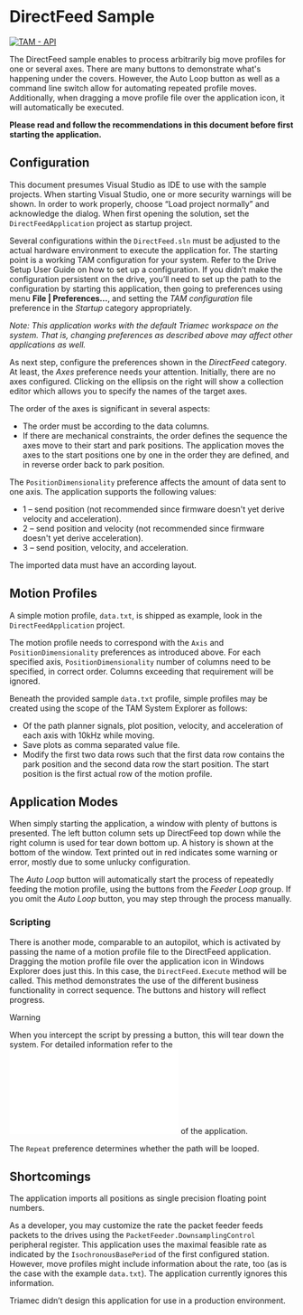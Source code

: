 # DirectFeed Sample

[![TAM - API](https://img.shields.io/static/v1?label=TAM&message=API&color=b51839)](https://www.triamec.com/en/tam-api.html)

The DirectFeed sample enables to process arbitrarily big move profiles for one or several axes.
There are many buttons to demonstrate what's happening under the covers. However, the Auto Loop
button as well as a command line switch allow for automating repeated profile moves.
Additionally, when dragging a move profile file over the application icon, it will automatically be executed.

**Please read and follow the recommendations in this document before first starting the application.**

## Configuration
This document presumes Visual Studio as IDE to use with the sample projects. When starting Visual
Studio, one or more security warnings will be shown. In order to work properly, choose “Load project
normally” and acknowledge the dialog.
When first opening the solution, set the `DirectFeedApplication` project as startup project.

Several configurations within the `DirectFeed.sln` must be adjusted to the actual hardware environment to execute the application for.
The starting point is a working TAM configuration for your system. Refer to the Drive Setup User Guide
on how to set up a configuration.
If you didn’t make the configuration persistent on the drive, you’ll need to set up the path to the configuration by starting this application, then going to preferences using menu **File | Preferences…**, and
setting the *TAM configuration* file preference in the *Startup* category appropriately.

*Note: This application works with the default Triamec workspace on the system. That is, changing
preferences as described above may affect other applications as well.*

As next step, configure the preferences shown in the *DirectFeed* category.
At least, the *Axes* preference needs your attention. Initially, there are no axes configured. Clicking on
the ellipsis on the right will show a collection editor which allows you to specify the names of the target axes.

The order of the axes is significant in several aspects:

- The order must be according to the data columns.
- If there are mechanical constraints, the order defines the sequence the axes move to their start and park positions. The application moves the axes to the start positions one by one in the order they are defined, and in reverse order back to park position.
  
The `PositionDimensionality` preference affects the amount of data sent to one axis. The application supports the following values:

- 1 – send position (not recommended since firmware doesn't yet derive velocity and acceleration).
- 2 – send position and velocity (not recommended since firmware doesn't yet derive acceleration).
- 3 – send position, velocity, and acceleration.

The imported data must have an according layout.

## Motion Profiles
A simple motion profile, `data.txt`, is shipped as example, look in the `DirectFeedApplication` project.

The motion profile needs to correspond with the `Axis` and `PositionDimensionality` preferences
as introduced above. For each specified axis, `PositionDimensionality` number of
columns need to be specified, in correct order. Columns exceeding that requirement will be ignored.

Beneath the provided sample `data.txt` profile, simple profiles may be created using the scope of the
TAM System Explorer as follows:

- Of the path planner signals, plot position, velocity, and acceleration of each axis with 10kHz while moving.
- Save plots as comma separated value file.
- Modify the first two data rows such that the first data row contains the park position and the second data row the start position. The start position is the first actual row of the motion profile.

## Application Modes
When simply starting the application, a window with plenty of buttons is presented. The left button column sets up DirectFeed top down while the right column is used for tear down bottom up. A history is shown at the bottom of the window. Text printed out in red indicates some warning or error, mostly  due to some unlucky configuration.

The *Auto Loop* button will automatically start the process of repeatedly feeding the motion profile, using the buttons from the *Feeder Loop* group. If you omit the *Auto Loop* button, you may step through the process manually.

### Scripting

There is another mode, comparable to an autopilot, which is activated by passing the name of a motion
profile file to the DirectFeed application. Dragging the motion profile file over the application icon in
Windows Explorer does just this. In this case, the `DirectFeed.Execute` method will be called. This
method demonstrates the use of the different business functionality in correct sequence. The buttons
and history will reflect progress.
> [!WARNING]
> When you intercept the script by pressing a button, this will tear down
the system. For detailed information refer to the ![State Machine](./doc/DirectFeedStateMachine.pdf) of the application.

The `Repeat` preference determines whether the path will be looped.

## Shortcomings
The application imports all positions as single precision floating point numbers.

As a developer, you may customize the rate the packet feeder feeds packets to the drives using the `PacketFeeder.DownsamplingControl` peripheral register. This application uses the maximal feasible rate as indicated by the `IsochronousBasePeriod` of the first configured station. However, move
profiles might include information about the rate, too (as is the case with the example `data.txt`). The
application currently ignores this information.

Triamec didn’t design this application for use in a production environment.
